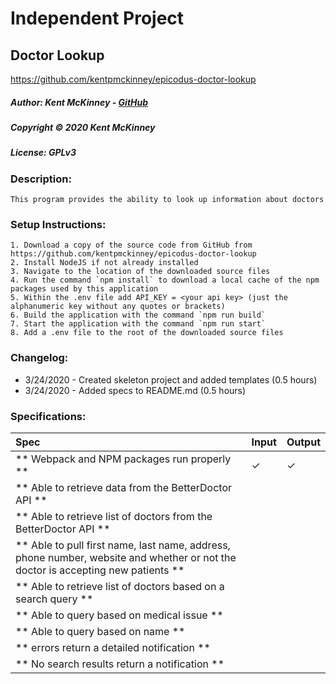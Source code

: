 # Independent Project
## Doctor Lookup
https://github.com/kentpmckinney/epicodus-doctor-lookup

##### Author: Kent McKinney - [GitHub](https://github.com/kentpmckinney)
##### Copyright &copy; 2020 Kent McKinney
##### License: GPLv3
### Description:

``This program provides the ability to look up information about doctors``

### Setup Instructions:
    1. Download a copy of the source code from GitHub from https://github.com/kentpmckinney/epicodus-doctor-lookup
    2. Install NodeJS if not already installed
    3. Navigate to the location of the downloaded source files
    4. Run the command `npm install` to download a local cache of the npm packages used by this application
    5. Within the .env file add API_KEY = <your api key> (just the alphanumeric key without any quotes or brackets)
    6. Build the application with the command `npm run build`
    7. Start the application with the command `npm run start`
    8. Add a .env file to the root of the downloaded source files
 
### Changelog:
* 3/24/2020 - Created skeleton project and added templates (0.5 hours)
* 3/24/2020 - Added specs to README.md (0.5 hours)

### Specifications:

| Spec | Input | Output |
| :------------- | :------------- | :------------- |
| ** Webpack and NPM packages run properly ** | ✓ | ✓ |
| ** Able to retrieve data from the BetterDoctor API ** |  |  |
| ** Able to retrieve list of doctors from the BetterDoctor API ** |  |  |
| ** Able to pull first name, last name, address, phone number, website and whether or not the doctor is accepting new patients ** |  |  |
| ** Able to retrieve list of doctors based on a search query ** |  |  |
| ** Able to query based on medical issue ** |  |  |
| ** Able to query based on name ** |  |  |
| ** errors return a detailed notification ** |  |  |
| ** No search results return a notification ** |  |  |
